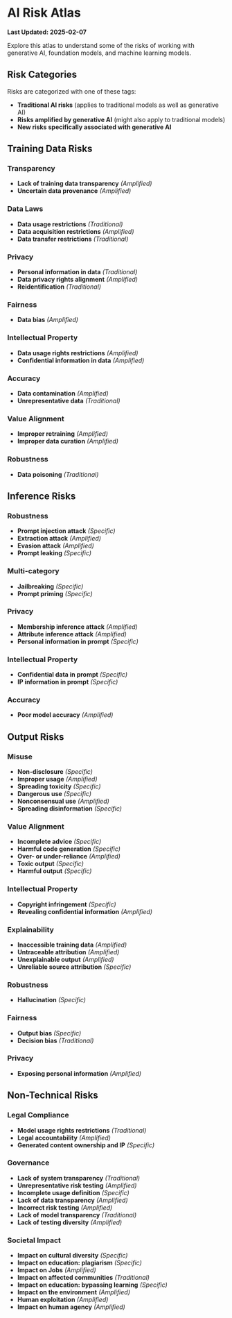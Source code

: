 # AI Risk Atlas
**Last Updated: 2025-02-07**

Explore this atlas to understand some of the risks of working with generative AI, foundation models, and machine learning models.

## Risk Categories
Risks are categorized with one of these tags:
- **Traditional AI risks** (applies to traditional models as well as generative AI)
- **Risks amplified by generative AI** (might also apply to traditional models)
- **New risks specifically associated with generative AI**

## Training Data Risks
### Transparency
- **Lack of training data transparency** *(Amplified)*
- **Uncertain data provenance** *(Amplified)*

### Data Laws
- **Data usage restrictions** *(Traditional)*
- **Data acquisition restrictions** *(Amplified)*
- **Data transfer restrictions** *(Traditional)*

### Privacy
- **Personal information in data** *(Traditional)*
- **Data privacy rights alignment** *(Amplified)*
- **Reidentification** *(Traditional)*

### Fairness
- **Data bias** *(Amplified)*

### Intellectual Property
- **Data usage rights restrictions** *(Amplified)*
- **Confidential information in data** *(Amplified)*

### Accuracy
- **Data contamination** *(Amplified)*
- **Unrepresentative data** *(Traditional)*

### Value Alignment
- **Improper retraining** *(Amplified)*
- **Improper data curation** *(Amplified)*

### Robustness
- **Data poisoning** *(Traditional)*

## Inference Risks
### Robustness
- **Prompt injection attack** *(Specific)*
- **Extraction attack** *(Amplified)*
- **Evasion attack** *(Amplified)*
- **Prompt leaking** *(Specific)*

### Multi-category
- **Jailbreaking** *(Specific)*
- **Prompt priming** *(Specific)*

### Privacy
- **Membership inference attack** *(Amplified)*
- **Attribute inference attack** *(Amplified)*
- **Personal information in prompt** *(Specific)*

### Intellectual Property
- **Confidential data in prompt** *(Specific)*
- **IP information in prompt** *(Specific)*

### Accuracy
- **Poor model accuracy** *(Amplified)*

## Output Risks
### Misuse
- **Non-disclosure** *(Specific)*
- **Improper usage** *(Amplified)*
- **Spreading toxicity** *(Specific)*
- **Dangerous use** *(Specific)*
- **Nonconsensual use** *(Amplified)*
- **Spreading disinformation** *(Specific)*

### Value Alignment
- **Incomplete advice** *(Specific)*
- **Harmful code generation** *(Specific)*
- **Over- or under-reliance** *(Amplified)*
- **Toxic output** *(Specific)*
- **Harmful output** *(Specific)*

### Intellectual Property
- **Copyright infringement** *(Specific)*
- **Revealing confidential information** *(Amplified)*

### Explainability
- **Inaccessible training data** *(Amplified)*
- **Untraceable attribution** *(Amplified)*
- **Unexplainable output** *(Amplified)*
- **Unreliable source attribution** *(Specific)*

### Robustness
- **Hallucination** *(Specific)*

### Fairness
- **Output bias** *(Specific)*
- **Decision bias** *(Traditional)*

### Privacy
- **Exposing personal information** *(Amplified)*

## Non-Technical Risks
### Legal Compliance
- **Model usage rights restrictions** *(Traditional)*
- **Legal accountability** *(Amplified)*
- **Generated content ownership and IP** *(Specific)*

### Governance
- **Lack of system transparency** *(Traditional)*
- **Unrepresentative risk testing** *(Amplified)*
- **Incomplete usage definition** *(Specific)*
- **Lack of data transparency** *(Amplified)*
- **Incorrect risk testing** *(Amplified)*
- **Lack of model transparency** *(Traditional)*
- **Lack of testing diversity** *(Amplified)*

### Societal Impact
- **Impact on cultural diversity** *(Specific)*
- **Impact on education: plagiarism** *(Specific)*
- **Impact on Jobs** *(Amplified)*
- **Impact on affected communities** *(Traditional)*
- **Impact on education: bypassing learning** *(Specific)*
- **Impact on the environment** *(Amplified)*
- **Human exploitation** *(Amplified)*
- **Impact on human agency** *(Amplified)*
